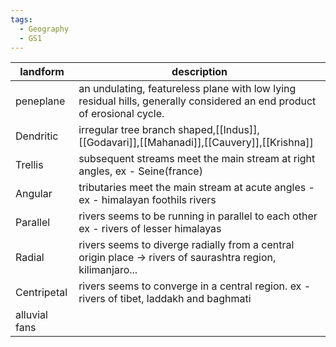 ```yaml
---
tags:
  - Geography
  - GS1
---
```


| landform      | description                                                                                                             |
| ------------- | ----------------------------------------------------------------------------------------------------------------------- |
| peneplane     | an undulating, featureless plane with low lying residual hills, generally considered an end product of erosional cycle. |
| Dendritic     | irregular tree branch shaped,[[Indus]], [[Godavari]],[[Mahanadi]],[[Cauvery]],[[Krishna]]                               |
| Trellis       | subsequent streams meet the main stream at right angles, ex - Seine(france)                                             |
| Angular       | tributaries meet the main stream at acute angles - ex - himalayan foothils rivers                                       |
| Parallel      | rivers seems to be running in parallel to each other ex - rivers of lesser himalayas                                    |
| Radial        | rivers seems to diverge radially from a central origin place -> rivers of saurashtra region, kilimanjaro...             |
| Centripetal   | rivers seems to converge in a central region. ex - rivers of tibet, laddakh and baghmati                                |
| alluvial fans |                                                                                                                         |
